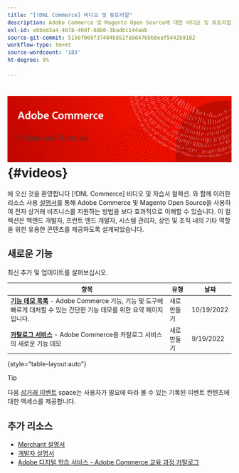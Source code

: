 ```yaml
---
title: "[!DNL Commerce] 비디오 및 튜토리얼"
description: Adobe Commerce 및 Magento Open Source에 대한 비디오 및 튜토리얼 모음입니다
exl-id: e6bed3a4-4078-40df-88b0-3bad6c144aeb
source-git-commit: 5156f069f37404b852fa9d476bb8eaf5442b9182
workflow-type: tm+mt
source-wordcount: '183'
ht-degree: 9%

---
```


# <!-- use banner as heading -->![상거래 비디오 및 자습서](../assets/banner-videos-home.png) {#videos}

에 오신 것을 환영합니다 [!DNL Commerce] 비디오 및 자습서 컬렉션. 와 함께 이러한 리소스 사용 [설명서](https://experienceleague.adobe.com/docs/commerce.html)를 통해 Adobe Commerce 및 Magento Open Source을 사용하여 전자 상거래 비즈니스를 지원하는 방법을 보다 효과적으로 이해할 수 있습니다. 이 컬렉션은 백엔드 개발자, 프런트 엔드 개발자, 시스템 관리자, 상인 및 조직 내의 기타 역할을 위한 유용한 콘텐츠를 제공하도록 설계되었습니다.

<div id="whats-new-section">

## 새로운 기능

최신 추가 및 업데이트를 살펴보십시오.

| 항목 | 유형 | 날짜 |
| ---- | ---- | ---- |
| **[기능 데모 목록](feature-demos.md)** - Adobe Commerce 기능, 기능 및 도구에 빠르게 대처할 수 있는 간단한 기능 데모를 위한 요약 페이지입니다. | 새로 만들기 | 10/19/2022 |
| **[카탈로그 서비스](./merchant/catalog-service.md)** - Adobe Commerce용 카탈로그 서비스의 새로운 기능 데모 | 새로 만들기 | 9/19/2022 |

{style=&quot;table-layout:auto&quot;}

</div>

<div id="recs-overview-body-1"></div>
<div id="recs-overview-body-2"></div>
<div id="recs-overview-body-3"></div>
<div id="recs-overview-body-4"></div>
<div id="recs-overview-body-5"></div>
<div id="recs-overview-body-6"></div>

>[!TIP]
>
>다음 [상거래 이벤트](https://experienceleague.adobe.com/docs/commerce-events/events/overview.html) space는 사용자가 필요에 따라 볼 수 있는 기록된 이벤트 컨텐츠에 대한 액세스를 제공합니다.

## 추가 리소스

- [Merchant 설명서](https://experienceleague.adobe.com/docs/commerce-admin/user-guides/home.html)
- [개발자 설명서](https://devdocs.magento.com/)
- [Adobe 디지털 학습 서비스 - Adobe Commerce 교육 과정 카탈로그](https://learning.adobe.com/catalog.html?solution=Adobe%20Commerce)
